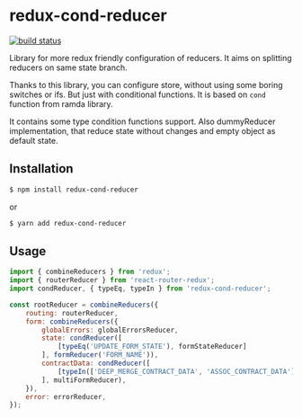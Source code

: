 # redux-cond-reducer
[![build status](https://img.shields.io/travis/jbradle/redux-split-reducer/master.svg?style=flat-square)](https://travis-ci.org/jbradle/redux-split-reducer)

Library for more redux friendly configuration of reducers. It aims on splitting reducers on same state branch.

Thanks to this library, you can configure store, without using some boring switches or ifs. But just with conditional functions. It is based on `cond` function from ramda library.

It contains some type condition functions support. Also dummyReducer implementation, that reduce state without changes and empty object as default state.

## Installation

```bash
$ npm install redux-cond-reducer
```

or

```bash
$ yarn add redux-cond-reducer
```

## Usage

```js
import { combineReducers } from 'redux';
import { routerReducer } from 'react-router-redux';
import condReducer, { typeEq, typeIn } from 'redux-cond-reducer';

const rootReducer = combineReducers({
	routing: routerReducer,
	form: combineReducers({
		globalErrors: globalErrorsReducer,
		state: condReducer([
			[typeEq('UPDATE_FORM_STATE'), formStateReducer]
		], formReducer('FORM_NAME')),
		contractData: condReducer([
			[typeIn(['DEEP_MERGE_CONTRACT_DATA', 'ASSOC_CONTRACT_DATA']), contractDataReducer]
		], multiFormReducer),
	}),
	error: errorReducer,
});
```
